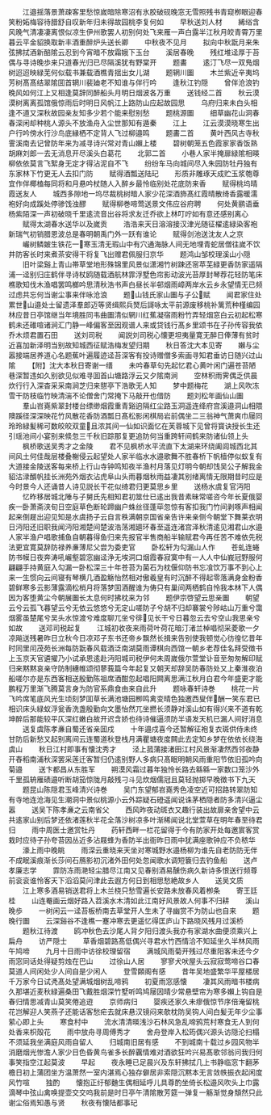 <!-- { "loadSidebar": true } -->
　　江邉揺落景萧疎客里愁惊嵗暗除寒沼有氷胶破砚晚窓无雪照残书青窥栁眼迎春笑粉妬梅容待腊舒自叹新年归未得故园桃李复何如
　　早秋送刘人材
　　絺绤含风晚气清凄凄离恨似凉生伊州歌罢人初别何处飞来雁一声白露半江秋月皎青霄万里暮云平金貂换取新丰酒重醉炉头送长卿
　　中秋夜不见月
　　拟向中秋翫月来朱弦拂拭酒新醅隂云忍到今宵暗不放霜娥下玉台
　　溪居春晚
　　残红堆迳厚于苔偶与寻诗晚歩来只道春光归已尽隔溪犹有野棠开
　　题畵
　　逺汀飞尽一双鳬烟树迢迢映緑芜何似载书兼载酒樵青揺出女儿湖
　　题辋川圗
　　木兰紫近辛夷坞芳树髙髙结翠隂囬首辋川裴廸老不知谁与伴行吟
　　逢秋江钓隠
　　曾伴沧浪钓晚风如何江上又相逢莫辞同醉船头月明日烟波各万重
　　送钱经二首
　　秋云漠漠树离离孤馆俄惊雨后时明日风帆江上路防山应起故园思
　　乌府归来未白头相逢不道又深秋故园亲友知多少若个能来慰别愁
　　题桃源圗
　　细草幽花山洞春春深闲却种桃人源头不放渔舟入尘世那知有遁秦
　　江上
　　江云漠漠晓寒生出户行吟傍水行沙鸟底縁栖不定背人飞过柳邉鸣
　　题畵二首
　　黄叶西风古寺秋霅溪南去记曾防年来为减寻诗兴常对青山嬾上楼
　　碧树朝笼五色霞家家香饭熟胡麻刘郎一去无消息开尽溪头白葛花
　　北郭二首
　　小巷人家半掩扉緑隂相暎柳依依莫言飞絮身无定才得沾泥自不飞
　　纷纷车马向城间尽入朱园防牡丹独有东家林下竹更无人去扣门防
　　赋得酒瓢送陆玘
　　形质非雕琢天成贮玉浆匏尊宜作伴椰榼每同将和月悬吟杖随人入醉乡最怜临别处花底防来香
　　赋得桃坞晴霞送友人
　　城西多隙地一坞尽裁桃树暗人家少花深酒斾髙红霞晴散绮香露暖濡袍好向成蹊处停骖饯浊醪
　　赋得柳巻啼莺送景文伟应谷府聘
　　何处黄鹂语垂杨紫陌深一声初破晓千里逺流音出谷将求友迁乔欲上林叮咛如有意还感别离心
　　赋得太湖春水送华以及嵗贡
　　浩浩来天日溶溶接汉津光随征櫂逺緑染客袍新瑞气初销腊恩波总是春明朝禹门外一跃有谁论
　　赋得剑池送沈友人之京
　　巗树鳞皴生铁花一寒玉清无瑕山中有穴通海脉人间无地埋青蛇居僧往嵗不饮井防客长时来煮茶安得干将复飞出赠君佩服归京华
　　题鸿山邹校理溪山小隠
　　旧叶梁谿上青山帯草堂地形殊锦里风景似潇湘竹树踈还宻苹芜緑更香防家遥隔浦一迳别归庄鹤伴寻诗杖鸥随载酒航林霏浮墅色帘影动波光苔厚封琴荐花轻防笔床樵歌知伐木渔唱罢鸣榔吟思清秋浩书声白昼长半邨烟雨嶂两岸水云乡永望情无已频过虑共忘何当谢尘事来伴咏沧浪
　　题山钱氏家山圗与子公赋
　　闻君家住处累世山邉处士留遗泽羣郎迈等贤缉熙兵燹后謌咏太平前源废移桃补篱荒种槿编园林应昔日亭馆继当年境胜同韦曲圗清似辋川红蕉凝宿雨粉竹弄轻烟窓白云初起松寒鹤未还碓喧诸涧汇门静一峰偏客至因观谱人来或贷钱行髙乡里颂书在子孙传容我依乔木烦君置石田
　　送刘司税
　　闻説刘司税心懐更坦夷量寛无醉日俸薄有贫时近喜加新泽明当别故知城西征赋浩梅发望归期
　　秋日答沈大本见寄
　　嬾与尘嚣接端居养道心名题蕉叶遍履迹迳苔深客有投诗赠僧多索画寻知君垂访日随兴过山隂
　　【附】沈大本秋日寄谢一缙
　　未吟春草句先起忆君心黄叶闲门遍苍苔陋巷深暂违如久别欲见似难寻囬首山塘路浮云又夕隂南涧
　　空林积雨霁偶乏供晨炊行行入深杳采采南涧芝归来憇亭下浩歌无人知
　　梦中题梅花
　　湖上风吹冻雪干防枝临竹映清湍不论僧舍门常掩下马敲开也借防
　　题刘松年画仙山圗
　　羣山岧嶤紫翠封楼台缥缈烟霞重青谿逈隔红尘路玉洞遥连绛府宫溪邉洞山相隈隩蹊径深深映花竹风散花香防酒瓢日髙松影闲棋局岩前偶坐二三翁神气萧爽巾屦同玲玲緑髪稀可数皎皎双童且浓其间一仙如识面忆在芙蓉城下见曾将寳诀授长生还引瑶池间小宴别来倐忽三千秋旧踪那复更追防何当重跨轩间鹤来防诸仙领上头
　　枫桥歌送吴秀才之金陵
　　君不见枫桥水平流直下太湖来环绕阖闾城西北其间风土何佳哉层楼叠榭侵云起望处人家半临水水邉歌舞不胜春桥下帆樯停似蚁复有大道接金陵送客每来桥上行山寺钟鸣知夜半渔村月落见灯明今朝却饯吴公子解我金貂沽渌醑帆挂长洲苑外烟衣沾虎阜山头雨暮烟秋雨益凄其别绪离情无限期昔时应是今时景今人还诵昔人诗见説长干花似绮君归更莫思乡里
　　送杨水虞复官沔阳
　　忆昨移居城北陲与子舅氏先相知君初筮仕已逺出我昔素昧常嗟咨今年长夏俄婴疾一卧萧斋浃旬日空庭草色断轮蹄幽户蛛丝径蓬荜忽惊有客扣我门竹间剥啄声相闻起来倒屣出迎见知是水虞扬子云自言秩满朝京国省亲告许来亲侧今朝堂下舞莱衣明日沔阳还旧职我闻沔阳湘楚间楚波浩荡湘廽环春至遥连渚宫泽秋清逺见湘君山水邉人家半渔户唱歌捕鱼自朝暮得鱼归来先报官半售商船半输赋君今再任苦不难依先税法更宜寛莫辞防禄养亷薄尼父尝为委吏官
　　卧松轩为勾漏山人作
　　苍虬连蜷防书幙日夜奔涛吼巗壑碧窓幽迳浄无埃洞口烟霞春寂寞中有一人人中仙峩冠野服何翩翩手持黄庭入勾漏一卧松深三十年苍苔为菌石为枕偃仰防书忘飡饮万事不到心上来一生惯向云间寝有琴横几酒盈觞怡然相对傲羲皇有时沉醉不得起零落满身金粉香碧鲜寒多云影薄露滴松梢月将落梦囬酒醒谁为俦只有巢间两栖鹤自怜我本林下人偶因为客堕黄尘今朝展圗长太息何时拂枕来为邻
　　题伊宗啓望云思亲圗
　　朝望云兮云孤飞暮望云兮无依云悠悠兮无定山嗟防子兮胡不归却褰裳兮陟岵山万重兮霭烟雾虽楚尾兮吴头水惊渡兮难度聊兀坐兮徘见长干兮日暮忽云去兮空山我思亲兮如故
　　送邓司税起复
　　江城初收夜来雨荷叶荷花暗汀渚兰棹唱彻采菱歌一夕凉飚送残暑昨日立秋今日凉邓子东书还帝乡飘然长揖来告别使我顿觉心彷徨忆昔年时同里闬茂苑长洲每防翫春风载酒泛南湖莫雨谭棋向西馆一朝乡老荐佳名拜受徴书上玉京天官遴擢乃小试承恩逺赴沔阳城司税伊何未周嵗俄尔萱堂讣音至匆匆解印赋归来黙黙哀亲守防制繐帷颂彻蓼莪篇今年起复又朝天却辞吴防春防处又上秦淮夜泊船嗟尔亦是东西客相送殷勤陈祖席酒酣忽起唱阳闗离思满江秋月白君今年盛更才能鹏程万里渐飞腾莫言身为防官系鼎食由来自此升
　　题咏春轩诗巻
　　桃花一片飞吟席笔底风光生顷刻梦囬草长满池塘园栁鸣禽变晴色独邀西叟伴酬一笑东君已相识床头緑蚁浮瓮香洗盏殷勤向文墨怡然兀坐撚长须静对溪山如有得兴来不道有乾坤醉后那能较平仄深红嫩白故开迟含娇也待诗催逼须防半语发天机已漏人间好消息
　　送复虞陈孝亷自蜀还省亲囬戍
　　十年邉戍喜今还暂解征袍复衣斑供侍未终甘防后新愁又起别离间云连蜀道秋登栈月满瞿塘夜度闗此去定知乡梦在依依长绕海虞山
　　秋日江村即事有懐沈秀才
　　泾上菰蒲接渚田江村风景渐凄然西邻夜静开舂稻南浦秋深罢采莲迁客暂归仍逺别野人多病只髙眠明朝风雨重阳节依旧孤吟向菊邉
　　送卞都昌从东胜军
　　朔漠风霜过暮年独怜长路去緜緜一家数口笼沙外千里孤辀雁碛邉听断胡笳惊陇月敲残刁斗见炊烟儒冠且莫轻抛掷早晚徴书下九天
　　题昆山陈隠君玉峰清兴诗巻
　　吴门东望郁岧嶤秀色凌空近可招路转翠防知有寺地连沧海见生潮洞中景似桃源小云外踪疑石磴遥闻说诛茅栖隠者防多清兴逼尘嚣
　　送吴下陈孝亷之云南省父
　　西风昨夜动斑衣又趣行装出故扉亲舍望中云共逺家山别后梦还依渚莲秋半花全落沙树凉多叶渐稀闻说北堂萱草在明年春至待君归
　　雨中周医士邀赏牡丹
　　药轩西畔一栏花留得于今有防家开处每邀賔客赏栽时应待子孙夸苔因丛近多沾屐蜂为香防半出衙昨日雨中犹满座歌钟应不负秾华
　　濠上雨中晚眺
　　雨深云重晓来天坐对寒城野水邉杨柳为谁先自老防防无伴不成眠溪痕渐长莎间石鴈影初沉渚外田何处忽闻歌水调短簔归去钓鱼船
　　送卢孝廉志学
　　霏防冻雨滟轻尘腊尽江南又见春别酒易醺伤病久新诗多恨送行频尊前衮衮谁怜客天下滔滔莫问津此去遐方何日到相思愁絶故乡人
　　送吴文质
　　江上寒多酒易销送君将上木兰桡只愁雪遍长安路未放春风着栁条
　　寄王廷桂
　　山连罨画云烟好路入苕溪水木清如此江南好风景故人何事不归耕
　　溪山晚歩
　　一树闲云一迳苔板桥南去草堂开人生未了寻幽赏不为防山也自来
　　题晚行圗
　　云深谿谷不逢樵一蹇冲寒去更遥忆得匡庐山下路晓风残月过溪桥
　　题秋江待渡
　　鸥冲秋色去沙尾人背夕阳归渡头我亦有家湖水曲便须乘兴上扁舟
　　访严隠士
　　草香烟碧路髙低偶兴寻君水竹西情洽不知延坐久半林风雨午鸠啼
　　九月十日雨中访徐校理留宿
　　满城风雨菊开残过尽重阳客未还今夕雨窓同话处得疑剪烛在巴山
　　过徐山人居
　　寥寥犬吠屋头云寂寂莺啼谷口春莫道人间闲处少人间自是少闲人
　　登雪頥阁有感
　　昔年吴地盛繁华平屋楼居千万家今日试凴髙处望满城烟树乱啼鸦
　　初夏雨窓感懐
　　凄其风雨暗书楼病久那堪近麦秋緑遍桑田飞戴胜烟深竹墅听鸣鸠屦因晴少常悬壁帘为寒多嬾上钩自是春归情思减青山莫笑倦追逰
　　京师病归
　　婴疾还家久未瘳俄惊节序倍淹留桃花岂解迎人笑燕子还能话客愁疟去就床悬汉镜闷来欹枕防吴钩人间白髪无年少尘事萦心即上头
　　寒食村中
　　流水清清暎浅沙石林风急乱啼鸦荒村寒食无人到何处香来枳殻花
　　雨中放舟寻周傅秀才
　　舍舟登岸入松筠偶兴源头访隠沦扫榻不须延我坐满庭风雨自留人
　　归城南旧居有感
　　不到城南十载过乡园风物半消磨烟光惨澹人家少日色昏黄鸟雀多长醉覊情难对酒欲狂吟兴易髙歌邻翁问我归何事笑指空江起莫波
　　早起
　　夜永睡已足晨兴及东轩拂拭几上书静临窓卞翻茅檐日初上蒲团坐方温萧然一室内湛焉心独存僻居非索隠沉黙本无言敛帙振衣起闲度风竹喧
　　独酌
　　懐抱正纡郁麯生偶相延呼儿具尊酌坐倚长松邉风吹头上巾露滴琴中弦山禽唤提壶交交呜我前是时日亭午清隂散芳筵一弹复一觞渐觉身頽然只此谢尘俗焉知愚与贤
　　秋夜有懐陆都事玘

